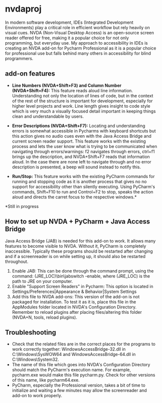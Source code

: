 # nvdaproj
In modern software development, IDEs (Integrated Development Environments) play a critical role in efficient workflow but rely heavily on visual cues. NVDA (Non-Visual Desktop Access) is an open-source screen reader offered for free, making it a popular choice for not only programming, but everyday use. My approach to accessibility in IDEs is creating an NVDA add-on for Pycharm Professional as it is a popular choice for professional use but falls behind many others in accessibility for blind programmers.


## add-on features
* **Line Numbers (NVDA+Shift+F3) and Column Number (NVDA+Shift+F4):** This feature reads aloud line information. Understanding not only the location of lines of code, but in the context of the rest of the structure is important for development, especially for higher level projects and work. Line length gives insight to code style which is very much a visually focused detail important in keeping things clean and understandable by users. 

* **Error Descriptions (NVDA+Shift+F7):** Locating and understanding errors is somewhat accessible in Pycharms with keyboard shortcuts but this action gives no audio cues even with the Java Access Bridge and current screen reader support. This feature works with the existing process and lets the user know what is trying to be communicated when navigating through errors/warnings: f2 navigates through errors, ctrl+f1 brings up the description, and NVDA+Shift+F7 reads that information aloud. In the case there are none left to navigate through and no error description is presented, a beep will sound instead to notify this. 

* **Run/Stop:** This feature works with the existing PyCharm commands for running and stopping code as it is another process that gives no no support for accessibility other than silently executing. Using PyCharm's commands, Shift+F10 to run and Control+F2 to stop, speaks the action aloud and directs the carret focus to the respective windows.*


*Still in progress


## How to set up NVDA + PyCharm + Java Access Bridge
Java Access Bridge (JAB) is needed for this add-on to work. It allows many features to become visible to NVDA. Without it, PyCharm is completely inaccessible. Typically these programs should be restarted after changing and if a screenreader is on while setting up, it should also be restarted throughout. 
1. Enable JAB: This can be done through the command prompt, using the command: (JRE_LOC)\bin\jabswitch -enable, where (JRE_LOC) is the path to JRE on your computer. 
2. Enable "Support Screen Readers" in Pycharm: This option is located in Settings/Preferences|Appearance & Behavior|System Settings
3. Add this file to NVDA add-ons: This version of the add-on is not packaged for installation. To test it as it is, place this file in the AppModules folder located in NVDA's Configuration Directory. Remember to reload plugins after placing files/altering this folder (NVDA+N, tools, reload plugins).

## Troubleshooting
* Check that the related files are in the correct places for the programs to work correctly together: WindowsAccessBridge-32.dll in C:\Windows\SysWOW64 and WindowsAccessBridge-64.dll in C:\Windows\System32.
* The name of this file which goes into NVDA's Configuration Directory should match the PyCharm's execution name. For example, pycharm.exe would make this file pycharm.py. Check for other versions of this name, like pycharm64.exe. 
* PyCharm, especially the Professional version, takes a bit of time to initialize and waiting a few minutes may allow the screenreader and add-on to work properly. 
